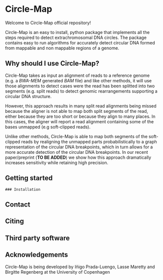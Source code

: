 # Circle-Map

Welcome to Circle-Map official repository!

Circle-Map is an easy to install, python package that implements all the steps required to detect extrachromosomal DNA circles. The package  contains easy to run algorithms for accurately detect circular DNA formed from mappable and non mappable regions of a genome.

    
## Why should I use Circle-Map?

Circle-Map takes as input an alignment of reads to a reference genome (e.g. a *BWA-MEM* generated *BAM* file) and like other methods, it will use those alignments to detect cases were the read has been splitted into two segments (e.g. split reads) to detect genomic rearrangements supporting a circular DNA structure.

However, this approach results in many split read alignments being missed because the aligner is not able to map both split segments of the read, either because they are too short or because they align to many places. In this cases, the aligner will report a read alignment containing some of the bases unmapped (e.g soft-clipped reads). 

Unlike other methods, Circle-Map is able to map both segments of the soft-clipped reads by realigning the unmapped parts probabilistically to a graph representation of the circular DNA breakpoints, which in turn allows for a more accurate detection of the circular DNA breakpoints. In our recent paper/preprint (**TO BE ADDED**) we show how this approach dramatically increases sensitivity while retaining high precision.


## Getting started

    ### Installation

## Contact

## Citing

## Third party software

## Acknowledgements

Circle-Map is being developed by Iñigo Prada-Luengo, Lasse Maretty and Birgitte Regenberg at the University of Copenhagen
